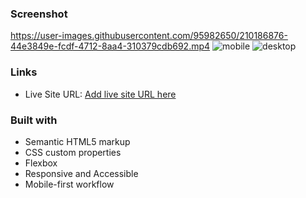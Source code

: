 ### Screenshot
https://user-images.githubusercontent.com/95982650/210186876-44e3849e-fcdf-4712-8aa4-310379cdb692.mp4
![mobile](https://user-images.githubusercontent.com/95982650/210186859-f0379020-3b76-47fe-b1fe-2b3484bafea2.png)
![desktop](https://user-images.githubusercontent.com/95982650/210186853-5bc8e940-c7e9-430b-b119-0188ba059c6b.png)


### Links
- Live Site URL: [Add live site URL here](https://coruscating-taffy-aff5b1.netlify.app/)

### Built with

- Semantic HTML5 markup
- CSS custom properties
- Flexbox
- Responsive and Accessible
- Mobile-first workflow
